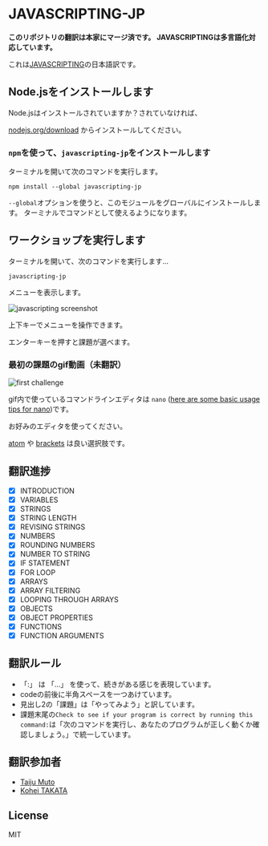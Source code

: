 # JAVASCRIPTING-JP

**このリポジトリの翻訳は本家にマージ済です。
JAVASCRIPTINGは多言語化対応しています。**

これは[JAVASCRIPTING](https://github.com/sethvincent/javascripting)の日本語訳です。

## Node.jsをインストールします

Node.jsはインストールされていますか？されていなければ、

[nodejs.org/download](http://nodejs.org/download)
からインストールしてください。

### `npm`を使って、`javascripting-jp`をインストールします

ターミナルを開いて次のコマンドを実行します。

```
npm install --global javascripting-jp
```

`--global`オプションを使うと、このモジュールをグローバルにインストールします。
ターミナルでコマンドとして使えるようになります。

## ワークショップを実行します

ターミナルを開いて、次のコマンドを実行します...

```
javascripting-jp
```

メニューを表示します。

![javascripting screenshot](screenshot.png)

上下キーでメニューを操作できます。

エンターキーを押すと課題が選べます。

### 最初の課題のgif動画（未翻訳）

![first challenge](javascripting.gif)

gif内で使っているコマンドラインエディタは `nano` ([here are some basic usage tips for nano](https://github.com/sethvincent/dev-envs-book/blob/master/chapters/05-editors.md#nano))です。

お好みのエディタを使ってください。

[atom](http://atom.io) や [brackets](http://brackets.io/) は良い選択肢です。

## 翻訳進捗

- [x] INTRODUCTION
- [x] VARIABLES
- [x] STRINGS
- [x] STRING LENGTH
- [x] REVISING STRINGS
- [x] NUMBERS
- [x] ROUNDING NUMBERS
- [x] NUMBER TO STRING
- [x] IF STATEMENT
- [x] FOR LOOP
- [x] ARRAYS
- [x] ARRAY FILTERING
- [x] LOOPING THROUGH ARRAYS
- [x] OBJECTS
- [x] OBJECT PROPERTIES
- [x] FUNCTIONS
- [x] FUNCTION ARGUMENTS

## 翻訳ルール
- 「:」 は 「...」 を使って、続きがある感じを表現しています。
- codeの前後に半角スペースを一つあけています。
- 見出し2の「課題」は「やってみよう」と訳しています。
- 課題末尾の`Check to see if your program is correct by running this command:`は「次のコマンドを実行し、あなたのプログラムが正しく動くか確認しましょう。」で統一しています。

## 翻訳参加者

- [Taiju Muto](https://github.com/tai2)
- [Kohei TAKATA](https://github.com/tako-black)

## License

MIT
